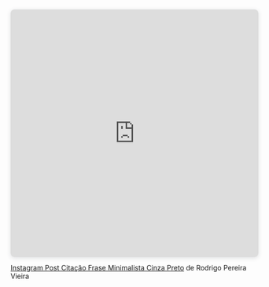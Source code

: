 <div style="position: relative; width: 100%; height: 0; padding-top: 100.0000%;
 padding-bottom: 0; box-shadow: 0 2px 8px 0 rgba(63,69,81,0.16); margin-top: 1.6em; margin-bottom: 0.9em; overflow: hidden;
 border-radius: 8px; will-change: transform;">
  <iframe loading="lazy" style="position: absolute; width: 100%; height: 100%; top: 0; left: 0; border: none; padding: 0;margin: 0;"
    src="https://www.canva.com/design/DAGmJV92fVI/Wgd9k6G_uleJaCbpqC98-Q/view?embed" allowfullscreen="allowfullscreen" allow="fullscreen">
  </iframe>
</div>
<a href="https:&#x2F;&#x2F;www.canva.com&#x2F;design&#x2F;DAGmJV92fVI&#x2F;Wgd9k6G_uleJaCbpqC98-Q&#x2F;view?utm_content=DAGmJV92fVI&amp;utm_campaign=designshare&amp;utm_medium=embeds&amp;utm_source=link" target="_blank" rel="noopener">Instagram Post Citação Frase Minimalista Cinza Preto</a> de Rodrigo Pereira Vieira
